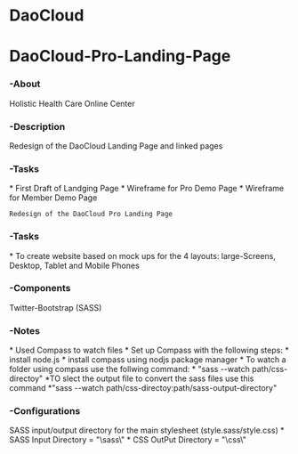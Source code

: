 
DaoCloud 
========

DaoCloud-Pro-Landing-Page
=========================

<h3>-About</h3>
	Holistic Health Care Online Center

<h3>-Description</h3>
	Redesign of the DaoCloud Landing Page and linked pages

<h3>-Tasks</h3>
	* First Draft of Landging Page
	* Wireframe for Pro Demo Page
	* Wireframe for Member Demo Page

	Redesign of the DaoCloud Pro Landing Page

<h3>-Tasks</h3>
	* To create website based on mock ups for the 4 layouts: large-Screens, Desktop, Tablet and Mobile Phones


<h3>-Components</h3>
	Twitter-Bootstrap (SASS)
	
<h3>-Notes</h3>
	* Used Compass to watch files
	* Set up Compass with the following steps:
	  *   install node.js
	  *   install compass using nodjs package manager
	  *   To watch a folder using compass use the follwing command:
	    *   "sass --watch path/css-directoy"
	    *TO slect the output file to convert the sass files use this command
	    *"sass --watch path/css-directoy:path/sass-output-directory"   
<h3>-Configurations</h3>
	SASS input/output directory for the main stylesheet (style.sass/style.css) 
		* SASS Input Directory = "\sass\"
		* CSS OutPut Directory = "\css\"


